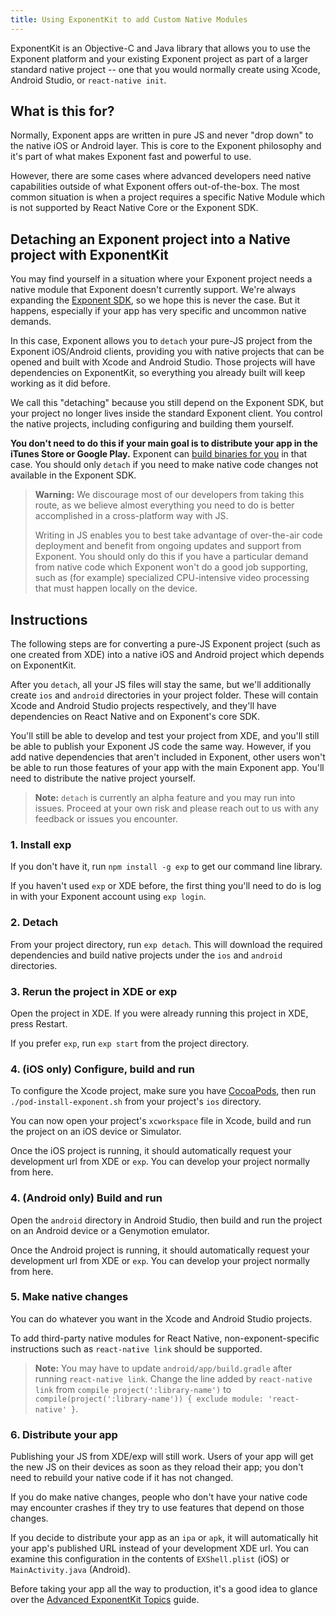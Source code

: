 ```yaml
---
title: Using ExponentKit to add Custom Native Modules
---
```


ExponentKit is an Objective-C and Java library that allows you to use the Exponent platform and
your existing Exponent project as part of a larger standard native project -- one that you would
normally create using Xcode, Android Studio, or `react-native init`.

## What is this for?

Normally, Exponent apps are written in pure JS and never "drop down" to the native iOS or Android
layer. This is core to the Exponent philosophy and it's part of what makes Exponent fast and
powerful to use.

However, there are some cases where advanced developers need native capabilities outside of what
Exponent offers out-of-the-box. The most common situation
is when a project requires a specific Native Module which is not supported by React Native Core
or the Exponent SDK.

## Detaching an Exponent project into a Native project with ExponentKit

You may find yourself in a situation where your Exponent project needs a native module that Exponent
doesn't currently support. We're always expanding the [Exponent SDK](/versions/v13.0.0/sdk/),
so we hope this is never the case. But it happens, especially if your app has very specific and uncommon
native demands.

In this case, Exponent allows you to `detach` your pure-JS project from the Exponent iOS/Android
clients, providing you with native projects that can be opened and built with Xcode and Android
Studio. Those projects will have dependencies on ExponentKit, so everything you already built
will keep working as it did before.

We call this "detaching" because you still depend on the Exponent SDK, but your project no
longer lives inside the standard Exponent client. You control the native projects, including
configuring and building them yourself.

**You don't need to do this if your main goal is to distribute your app in the iTunes Store or
Google Play.** Exponent can [build binaries for you](/versions/v13.0.0/guides/building-standalone-apps) in that case.
You should only `detach` if you need to make native code changes not available in the Exponent SDK.

>  **Warning:** We discourage most of our developers from taking this route, as we believe almost
>  everything you need to do is better accomplished in a cross-platform way with JS.
>
>  Writing in JS enables you to best take advantage of over-the-air code deployment and benefit from
>  ongoing updates and support from Exponent. You should only do this if you have a particular
>  demand from native code which Exponent won't do a good job supporting, such as (for example)
>  specialized CPU-intensive video processing that must happen locally on the device.

## Instructions

The following steps are for converting a pure-JS Exponent project (such as one created from XDE)
into a native iOS and Android project which depends on ExponentKit.

After you `detach`, all your JS files will stay the same, but we'll additionally create `ios` and
`android` directories in your project folder. These will contain Xcode and Android Studio projects
respectively, and they'll have dependencies on React Native and on Exponent's core SDK.

You'll still be able to develop and test your project from XDE, and you'll still be able to publish
your Exponent JS code the same way. However, if you add native dependencies that aren't included
in Exponent, other users won't be able to run those features of your app with the main Exponent app.
You'll need to distribute the native project yourself.

>  **Note:** `detach` is currently an alpha feature and you may run into issues. Proceed at your
>  own risk and please reach out to us with any feedback or issues you encounter.

### 1. Install exp

If you don't have it, run `npm install -g exp` to get our command line library.

If you haven't used `exp` or XDE before, the first thing you'll need to do is log in
with your Exponent account using `exp login`.

### 2. Detach

From your project directory, run `exp detach`. This will download the required dependencies and
build native projects under the `ios` and `android` directories.

### 3. Rerun the project in XDE or exp

Open the project in XDE. If you were already running this project in XDE, press Restart.

If you prefer `exp`, run `exp start` from the project directory.

### 4. (iOS only) Configure, build and run

To configure the Xcode project, make sure you have [CocoaPods](https://cocoapods.org), then
run `./pod-install-exponent.sh` from your project's `ios` directory.

You can now open your project's `xcworkspace` file in Xcode, build and run the project
on an iOS device or Simulator.

Once the iOS project is running, it should automatically request your development url from XDE
or `exp`. You can develop your project normally from here.

### 4. (Android only) Build and run

Open the `android` directory in Android Studio, then build and run the project on an Android device
or a Genymotion emulator.

Once the Android project is running, it should automatically request your development url from XDE
or `exp`. You can develop your project normally from here.

### 5. Make native changes

You can do whatever you want in the Xcode and Android Studio projects.

To add third-party native modules for React Native, non-exponent-specific instructions such as
`react-native link` should be supported.

>  **Note:** You may have to update `android/app/build.gradle` after running `react-native link`.
>  Change the line added by `react-native link` from `compile project(':library-name')` to
>  `compile(project(':library-name')) { exclude module: 'react-native' }`.

### 6. Distribute your app

Publishing your JS from XDE/exp will still work. Users of your app will get the new JS on their
devices as soon as they reload their app; you don't need to rebuild your native code if it has
not changed.

If you do make native changes, people who don't have your native code may encounter crashes if
they try to use features that depend on those changes.

If you decide to distribute your app as an `ipa` or `apk`, it will automatically hit
your app's published URL instead of your development XDE url. You can examine this configuration
in the contents of `EXShell.plist` (iOS) or `MainActivity.java` (Android).

Before taking your app all the way to production, it's a good idea to glance over the [Advanced ExponentKit Topics](/versions/v13.0.0/guides/advanced-exponentkit-topics) guide.
